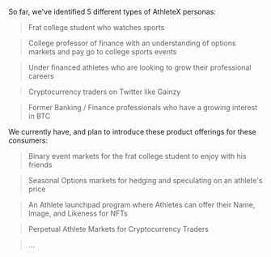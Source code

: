 So far, we've identified 5 different types of AthleteX personas:

> Frat college student who watches sports

> College professor of finance with an understanding of options markets and pay go to college sports events

> Under financed athletes who are looking to grow their professional careers

> Cryptocurrency traders on Twitter like Gainzy

> Former Banking / Finance professionals who have a growing interest in BTC



We currently have, and plan to introduce these product offerings for these consumers:

> Binary event markets for the frat college student to enjoy with his friends

> Seasonal Options markets for hedging and speculating on an athlete's price

> An Athlete launchpad program where Athletes can offer their Name, Image, and Likeness for NFTs

> Perpetual Athlete Markets for Cryptocurrency Traders

> ...
